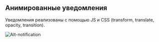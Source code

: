 ## Анимированные уведомления

Уведомления реализованы с помощью JS и CSS (transform, translate, opacity, transition). 


![Alt-notification](https://i.ibb.co/qnDNHLn/an.jpg "notification")
